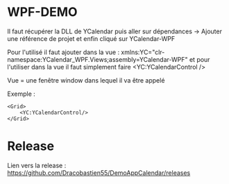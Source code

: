 # WPF-DEMO

Il faut récupérer la DLL de YCalendar puis aller sur dépendances -> Ajouter une référence de projet et enfin cliqué sur YCalendar-WPF

Pour l'utilisé il faut ajouter dans la vue :  xmlns:YC="clr-namespace:YCalendar_WPF.Views;assembly=YCalendar-WPF"
et pour l'utiliser dans la vue il faut simplement faire <YC:YCalendarControl />

Vue = une fenêtre window dans lequel il va être appelé

Exemple : 

<Window x:Class="WPF_DEMO.MainWindow"
        xmlns="http://schemas.microsoft.com/winfx/2006/xaml/presentation"
        xmlns:x="http://schemas.microsoft.com/winfx/2006/xaml"
        xmlns:d="http://schemas.microsoft.com/expression/blend/2008"
        xmlns:mc="http://schemas.openxmlformats.org/markup-compatibility/2006"
        xmlns:local="clr-namespace:WPF_DEMO"
        xmlns:YC="clr-namespace:YCalendar_WPF.Views;assembly=YCalendar-WPF"
        mc:Ignorable="d"
        Title="MainWindow" Height="450" Width="800">
    
    <Grid>
        <YC:YCalendarControl/>
    </Grid>
</Window>

# Release

Lien vers la release : https://github.com/Dracobastien55/DemoAppCalendar/releases

